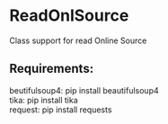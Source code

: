 # ReadOnlSource
Class support for read Online Source

## Requirements:
beutifulsoup4: pip install beautifulsoup4  
tika: pip install tika  
request: pip install requests  
